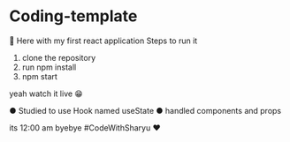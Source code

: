 ﻿# Coding-template 
🚀 Here with my first react application
Steps to run it 
1) clone the repository 
2) run npm install
3) npm start


yeah watch it live 😁

● Studied to use Hook named useState 
● handled components and props 

its 12:00 am 
byebye 
#CodeWithSharyu ❤️
